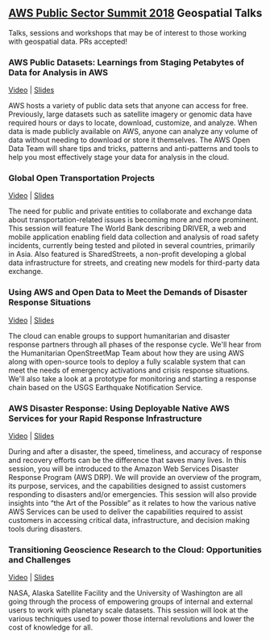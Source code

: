 ## [AWS Public Sector Summit 2018](https://aws.amazon.com/summits/public-sector-summit-washington-dc-2018/) Geospatial Talks
Talks, sessions and workshops that may be of interest to those working with geospatial data. PRs accepted!

### AWS Public Datasets: Learnings from Staging Petabytes of Data for Analysis in AWS

[Video]() | [Slides]()

AWS hosts a variety of public data sets that anyone can access for free. Previously, large datasets such as satellite imagery or genomic data have required hours or days to locate, download, customize, and analyze. When data is made publicly available on AWS, anyone can analyze any volume of data without needing to download or store it themselves. The AWS Open Data Team will share tips and tricks, patterns and anti-patterns and tools to help you most effectively stage your data for analysis in the cloud.

### Global Open Transportation Projects

[Video]() | [Slides]()

The need for public and private entities to collaborate and exchange data about transportation-related issues is becoming more and more prominent. This session will feature The World Bank describing DRIVER, a web and mobile application enabling field data collection and analysis of road safety incidents, currently being tested and piloted in several countries, primarily in Asia. Also featured is SharedStreets, a non-profit developing a global data infrastructure for streets, and creating new models for third-party data exchange.

### Using AWS and Open Data to Meet the Demands of Disaster Response Situations

[Video]() | [Slides]()

The cloud can enable groups to support humanitarian and disaster response partners through all phases of the response cycle. We'll hear from the Humanitarian OpenStreetMap Team about how they are using AWS along with open-source tools to deploy a fully scalable system that can meet the needs of emergency activations and crisis response situations. We'll also take a look at a prototype for monitoring and starting a response chain based on the USGS Earthquake Notification Service.

### AWS Disaster Response: Using Deployable Native AWS Services for your Rapid Response Infrastructure

[Video]() | [Slides]()

During and after a disaster, the speed, timeliness, and accuracy of response and recovery efforts can be the difference that saves many lives. In this session, you will be introduced to the Amazon Web Services Disaster Response Program (AWS DRP). We will provide an overview of the program, its purpose, services, and the capabilities designed to assist customers responding to disasters and/or emergencies. This session will also provide insights into “the Art of the Possible” as it relates to how the various native AWS Services can be used to deliver the capabilities required to assist customers in accessing critical data, infrastructure, and decision making tools during disasters.

### Transitioning Geoscience Research to the Cloud: Opportunities and Challenges

[Video]() | [Slides]()

NASA, Alaska Satellite Facility and the University of Washington are all going through the process of empowering groups of internal and external users to work with planetary scale datasets. This session will look at the various techniques used to power those internal revolutions and lower the cost of knowledge for all.